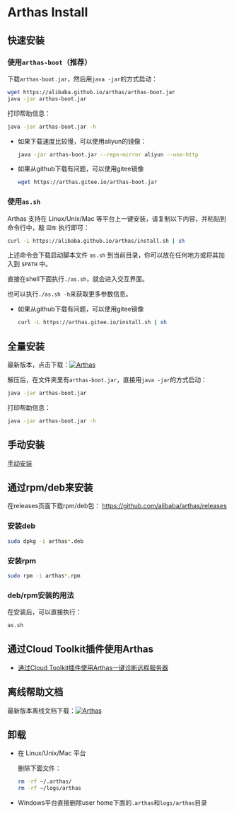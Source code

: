 Arthas Install
=============

## 快速安装

### 使用`arthas-boot`（推荐）

下载`arthas-boot.jar`，然后用`java -jar`的方式启动：

```bash
wget https://alibaba.github.io/arthas/arthas-boot.jar
java -jar arthas-boot.jar
```

打印帮助信息：

```bash
java -jar arthas-boot.jar -h
```

* 如果下载速度比较慢，可以使用aliyun的镜像：

    ```bash
    java -jar arthas-boot.jar --repo-mirror aliyun --use-http
    ```

* 如果从github下载有问题，可以使用gitee镜像

    ```bash
    wget https://arthas.gitee.io/arthas-boot.jar
    ```


### 使用`as.sh`

Arthas 支持在 Linux/Unix/Mac 等平台上一键安装，请复制以下内容，并粘贴到命令行中，敲 `回车` 执行即可：

```bash
curl -L https://alibaba.github.io/arthas/install.sh | sh
```

上述命令会下载启动脚本文件 `as.sh` 到当前目录，你可以放在任何地方或将其加入到 `$PATH` 中。

直接在shell下面执行`./as.sh`，就会进入交互界面。

也可以执行`./as.sh -h`来获取更多参数信息。

* 如果从github下载有问题，可以使用gitee镜像

    ```bash
    curl -L https://arthas.gitee.io/install.sh | sh
    ```

## 全量安装

最新版本，点击下载：[![Arthas](https://img.shields.io/maven-central/v/com.taobao.arthas/arthas-packaging.svg?style=flat-square "Arthas")](http://repository.sonatype.org/service/local/artifact/maven/redirect?r=central-proxy&g=com.taobao.arthas&a=arthas-packaging&e=zip&c=bin&v=LATEST)

解压后，在文件夹里有`arthas-boot.jar`，直接用`java -jar`的方式启动：

```bash
java -jar arthas-boot.jar
```

打印帮助信息：

```bash
java -jar arthas-boot.jar -h
```


## 手动安装

[手动安装](manual-install.md)



## 通过rpm/deb来安装

在releases页面下载rpm/deb包： https://github.com/alibaba/arthas/releases

### 安装deb

```bash
sudo dpkg -i arthas*.deb
```
### 安装rpm

```bash
sudo rpm -i arthas*.rpm
```

### deb/rpm安装的用法

在安装后，可以直接执行：

```bash
as.sh
```

## 通过Cloud Toolkit插件使用Arthas

* [通过Cloud Toolkit插件使用Arthas一键诊断远程服务器](https://github.com/alibaba/arthas/issues/570)

## 离线帮助文档

最新版本离线文档下载：[![Arthas](https://img.shields.io/maven-central/v/com.taobao.arthas/arthas-packaging.svg?style=flat-square "Arthas")](http://repository.sonatype.org/service/local/artifact/maven/redirect?r=central-proxy&g=com.taobao.arthas&a=arthas-packaging&e=zip&c=doc&v=LATEST)

## 卸载

* 在 Linux/Unix/Mac 平台

    删除下面文件：
    ```bash
    rm -rf ~/.arthas/
    rm -rf ~/logs/arthas
    ```

* Windows平台直接删除user home下面的`.arthas`和`logs/arthas`目录
